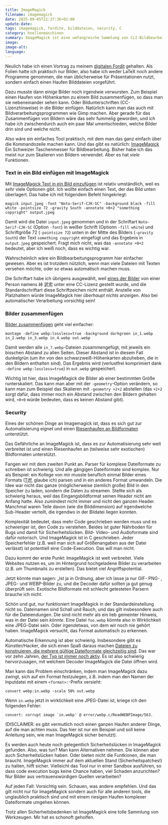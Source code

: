 ```yaml
---
title: ImageMagick
filename: imagemagick
date: 2025-09-05T22:37:36+02:00
update-date:
tags: imagemagick, fordite, bilddateien, security, C
category: hoellenmaschinen
summary: ImageMagick ist eine umfangreiche Sammlung von CLI-Bildbearbeitungswerkzeugen. Ich liebe es. Aber man muss trotzdem auf die Sicherheit achten.
image:
image-alt:
language:
---
```


Neulich habe ich einen Vortrag zu meinem [digitalen Fordit](/blogposts/fordite) gehalten. Als Folien hatte ich praktisch nur Bilder, also habe ich weder LaTeX noch andere Programme genommen, die man üblicherweise für Präsentationen nutzt, sondern einfach einen Haufen Bilddateien vorgeführt.

Dazu musste dann einige Bilder noch irgendwie verwursten. Zum Beispiel einen Haufen von Höhenkarten zu einem Bild zusammenfügen, so dass man sie nebeneinander sehen kann. Oder Bildunterschriften (CC-Lizenzhinweise) in die Bilder einfügen. Natürlich kann man das auch mit Bildverarbeitungsprogrammen wie Gimp machen. Aber gerade für das Zusammenfügen von Bildern wäre das sehr fummelig geworden, und ich habe ich zwischendurch auch ein paar Mal umentschieden, welche Bilder drin sind und welche nicht.

Also wäre ein einfaches Tool praktisch, mit dem man das ganz einfach über die Kommandozeile machen kann. Und das gibt es natürlich: [ImageMagick](https://imagemagick.org/) Ein Schweizer Taschenmesser für Bildbearbeitung. Bisher habe ich das meist nur zum Skalieren von Bildern verwendet. Aber es hat _viele_ Funktionen.

### Text in ein Bild einfügen mit ImageMagick

Mit [ImageMagick Text in ein Bild einzufügen](https://imagemagick.org/Usage/text/) ist relativ umständlich, weil es _sehr_ viele Optionen gibt. Ich wollte einfach einen Text, der das Bild unten überlagert. Das habe ich mit folgendem Befehl hingekriegt:

```
magick input.jpeg -font "Noto-Serif-CJK-SC" -background black -fill white -pointsize 72 -gravity South -annotate +0+2 "something copyright" output.jpeg
```

Damit wird die Datei `input.jpeg` genommen und in der Schriftart `Noto-Serif-CJK-SC` (Option `-font`) in weißer Schrift (Optionn `-fill white`) und Schriftgröße 72 (`-pointsize 72`) unten in der Mitte des Bilders (`-gravity South`) der Text `something copyright` eingefügt und das Ergebnis in `output.jpeg` gespeichert. Fragt mich nicht, was das `-annotate +0+2` bedeutet, aber ich weiß noch, dass es wichtig war.

Wahrscheinlich wäre ein Bildbearbeitungsprogramm hier einfacher gewesen. Aber es ist trotzdem nützlich, wenn man viele Dateien mit Texten versehen möchte, oder so etwas automatisch machen muss.

Die Schriftart habe ich übrigens ausgewählt, weil [eines der Bilder](https://commons.wikimedia.org/wiki/File:Argentina003.jpg) von einer Person namens 峠 武宏 unter eine CC-Lizenz gestellt wurde, und die Standardschriftart diese Schriftzeichen nicht enthält. Anstelle von Platzhaltern würde ImageMagick hier _überhaupt nichts_ anzeigen. Also bei automatischer Verarbeitung vorsichtig sein!

### Bilder zusammenfügen

[Bilder zusammenfügen](https://imagemagick.org/script/montage.php) geht viel einfacher:

```
montage -define webp:lossless=true -background darkgreen in_1.webp in_2.webp in_3.webp in_4.webp out.webp
```

Damit werden alle `in_?.webp`-Dateien zusammengefügt, mit jeweils ein bisschen Abstand zu allen Seiten. Dieser Abstand ist in diesem Fall dunkelgrün (um ihn von den schwarzweiß-Höhenkarten abzuheben, die in den Bildern enthalten sind). Das Ergebnis wird (verlustfrei komprimiert dank `-define webp:lossless=true`) in `out.webp` gespeichert.

Wichtig ist hier, dass ImageMagick die Bilder ab einer bestimmten Größe runterskaliert. Das kann man aber mit der `-geometry`-Option verändern, so kann man zum Beispiel das Skalieren mit `-geometry +2+2` abstellen (das `+2+2` sorgt dafür, dass immer noch ein Abstand zwischen den Bildern gehalten wird, `+0+0` würde bedeuten, dass es keinen Abstand gibt).

### Security

Eines der schönen Dinge an Imagemagick ist, dass es sich gut zur Automatisierung eignet und einen [Riesenhaufen an Bildformaten](https://imagemagick.org/script/formats.php) unterstützt.

Das Gefährliche an ImageMagick ist, dass es zur Automatisierung sehr weit verbreitet ist und einen Riesenhaufen an (teilweise sehr exotischen) Bildformaten unterstützt.

Fangen wir mit dem zweiten Punkt an. Parser für komplexe Dateiformate zu schreiben ist schwierig. Und alle gängigen Dateiformate sind komplex. Nur als Beispiel: ein Kollege von mir musste beruflich einmal Bilder eines Formats ([Tiff](https://de.wikipedia.org/wiki/Tagged_Image_File_Format), glaube ich) parsen und in ein anderes Format umwandeln. Die Idee war nicht das ganze (möglicherweise ziemlich große) Bild in den Speicher zu laden, sondern die Daten zu streamen. Stellte sich als schwierig heraus, weil das Eingangsbildformat seinen Header nicht am Anfang hatte. Also zumindest nicht immer und nicht den ganzen Header. Manchmal waren Teile davon (wie die Bilddimension) auf irgendwelche Sub-Header verteilt, die irgendwo in der Bildatei liegen konnten.

Komplexität bedeutet, dass mehr Code geschrieben werden muss und es schwieriger ist, den Code zu verstehen. Beides ist guter Nährboden für Bugs und damit für Sicherheitslücken. Bild- Video- und Audioformate sind dafür notorisch. Und ImageMagick ist in C geschrieben. Jeder Speicherfehler (z.B. weil man sich auf Größenangaben aus der Datei verlässt) ist potentiell eine Code-Execution. Das will man nicht.

Dazu kommt der erste Punkt: ImageMagick ist weit verbreitet. Viele Websites nutzen es, um im Hintergrund hochgeladene Bilder zu verarbeiten (z.B. um Thumbnails zu erstellen). Das bietet viel Angriffspotential.

Jetzt könnte man sagen: „Ist ja in Ordnung, aber ich lasse ja nur GIF- PNG- , JPEG- und WEBP-Bilder zu, und die Decoder dafür sollten ja gut genug überprüft sein. Exotische Bildformate mit schlecht getesteten Parsern brauche ich nicht.

Schön und gut, nur funktioniert ImageMagick in der Standardeinstellung nicht so. Dateinamen sind Schall und Rauch, und das gilt insbesondere auch für die Dateiendungen. Die sind nicht mehr als ein lieb gemeinter Hinweis, was in der Datei sein _könnte_. Eine Datei `foo.webp` könnte also in Wirklichkeit eine JPEG-Datei sein. Oder irgendetwas, von dem wir noch nie gehört haben. ImageMagick versucht, das Format automatisch zu erkennen.

Automatische Erkennung ist aber schwierig. Insbesondere gibt es Künstler/Hacker, die sich einen Spaß daraus machen [Dateien zu konstruieren, die mehrere gültige Dateiformate gleichzeitig sind](https://media.ccc.de/v/31c3_-_5930_-_en_-_saal_6_-_201412291400_-_funky_file_formats_-_ange_albertini). Das war vor zehn Jahren, [der Typ ist immer noch aktiv](https://media.ccc.de/v/38c3-fearsome-file-formats). Es ist also schwierig hervorzusagen, mit welchem Decoder ImageMagick die Datei öffnen wird.

Man kann das Problem einschränken, indem man ImageMagick dazu zwingt, sich auf ein Format festzulegen, z.B. indem man den Namen der Inputdatei mit einem `<format>:`-Prefix versieht:

```
convert webp:in.webp -scale 50% out.webp
```

Wenn `in.webp` jetzt in wirklichkeit eine JPEG-Datei ist, kriege ich den folgenden Fehler:

```
convert: corrupt image `in.webp' @ error/webp.c/ReadWEBPImage/563.
```

(DISCLAIMER: es gibt vermutlich noch einen ganzen Haufen anderer Dinge, auf die man achten muss. Das hier ist nur ein Beispiel und soll keine Anleitung sein, wie man ImageMagick sicher benutzt).

Es werden auch heute noch gelegentlich Sicherheitslücken in ImageMagick gefunden. Also, was tun? Man kann Alternativen nehmen. Die können aber auch Sicherheitslücken haben. Oder bieten nicht die Funtkionen, die man braucht. ImageMagick immer auf dem aktuellen Stand (Sicherheitspatches!) zu halten, hilft sicher. Vielleicht das Tool nur in einer Sandbox ausführen, so dass code execution bugs keine Chance haben, viel Schaden anzurichten? Nur Bilder aus vertrauenswürdigen Quellen verarbeiten?

Auf jeden Fall: Vorsichtig sein. Schauen, was andere empfehlen. Und das gilt nicht nur für ImageMagick sondern auch für alle anderen tools, die unglaublich praktisch sind und mit einem riesigen Haufen komplexer Dateiformate umgehen können.

Trotz allen Sicherheitsbedenken ist ImageMagick eine tolle Sammlung von Werkzeugen. Mir hat es schonoft geholfen.
